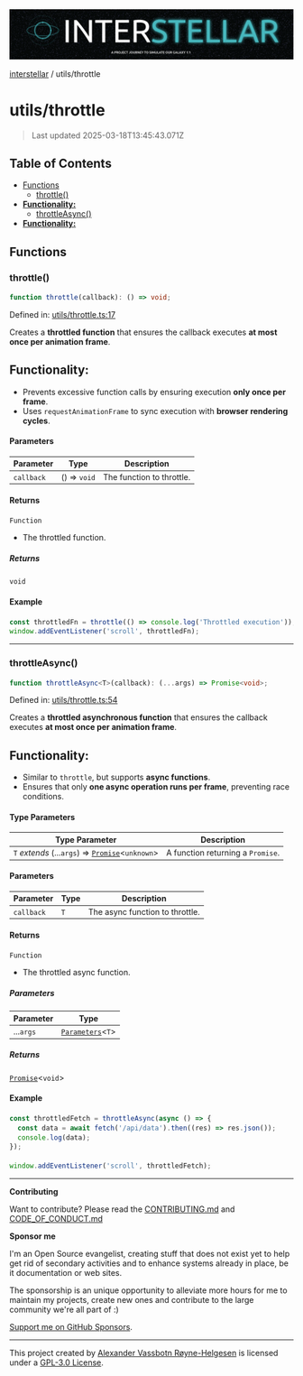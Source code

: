 <div>
  <img alt="SPECCER logo" src="https://raw.githubusercontent.com/phun-ky/interstellar/main/public/interstellar-header.png" style="max-height:120px;" />
</div>

[interstellar](../README.md) / utils/throttle

# utils/throttle

> Last updated 2025-03-18T13:45:43.071Z

## Table of Contents

- [Functions](#functions)
  - [throttle()](#throttle)
- [**Functionality:**](#functionality)
  - [throttleAsync()](#throttleasync)
- [**Functionality:**](#functionality-1)

## Functions

### throttle()

```ts
function throttle(callback): () => void;
```

Defined in:
[utils/throttle.ts:17](https://github.com/phun-ky/interstellar/blob/main/src/utils/throttle.ts#L17)

Creates a **throttled function** that ensures the callback executes **at most
once per animation frame**.

## **Functionality:**

- Prevents excessive function calls by ensuring execution **only once per
  frame**.
- Uses `requestAnimationFrame` to sync execution with **browser rendering
  cycles**.

#### Parameters

| Parameter  | Type         | Description               |
| ---------- | ------------ | ------------------------- |
| `callback` | () => `void` | The function to throttle. |

#### Returns

`Function`

- The throttled function.

##### Returns

`void`

#### Example

```ts
const throttledFn = throttle(() => console.log('Throttled execution'));
window.addEventListener('scroll', throttledFn);
```

---

### throttleAsync()

```ts
function throttleAsync<T>(callback): (...args) => Promise<void>;
```

Defined in:
[utils/throttle.ts:54](https://github.com/phun-ky/interstellar/blob/main/src/utils/throttle.ts#L54)

Creates a **throttled asynchronous function** that ensures the callback executes
**at most once per animation frame**.

## **Functionality:**

- Similar to `throttle`, but supports **async functions**.
- Ensures that only **one async operation runs per frame**, preventing race
  conditions.

#### Type Parameters

| Type Parameter                                                                                                                           | Description                       |
| ---------------------------------------------------------------------------------------------------------------------------------------- | --------------------------------- |
| `T` _extends_ (...`args`) => [`Promise`](https://developer.mozilla.org/docs/Web/JavaScript/Reference/Global_Objects/Promise)\<`unknown`> | A function returning a `Promise`. |

#### Parameters

| Parameter  | Type | Description                     |
| ---------- | ---- | ------------------------------- |
| `callback` | `T`  | The async function to throttle. |

#### Returns

`Function`

- The throttled async function.

##### Parameters

| Parameter | Type                                                                                                 |
| --------- | ---------------------------------------------------------------------------------------------------- |
| ...`args` | [`Parameters`](https://www.typescriptlang.org/docs/handbook/utility-types.html#parameterstype)\<`T`> |

##### Returns

[`Promise`](https://developer.mozilla.org/docs/Web/JavaScript/Reference/Global_Objects/Promise)\<`void`>

#### Example

```ts
const throttledFetch = throttleAsync(async () => {
  const data = await fetch('/api/data').then((res) => res.json());
  console.log(data);
});

window.addEventListener('scroll', throttledFetch);
```

---

**Contributing**

Want to contribute? Please read the
[CONTRIBUTING.md](https://github.com/phun-ky/interstellar/blob/main/CONTRIBUTING.md)
and
[CODE_OF_CONDUCT.md](https://github.com/phun-ky/interstellar/blob/main/CODE_OF_CONDUCT.md)

**Sponsor me**

I'm an Open Source evangelist, creating stuff that does not exist yet to help
get rid of secondary activities and to enhance systems already in place, be it
documentation or web sites.

The sponsorship is an unique opportunity to alleviate more hours for me to
maintain my projects, create new ones and contribute to the large community
we're all part of :)

[Support me on GitHub Sponsors](https://github.com/sponsors/phun-ky).

---

This project created by [Alexander Vassbotn Røyne-Helgesen](http://phun-ky.net)
is licensed under a
[GPL-3.0 License](https://choosealicense.com/licenses/gpl-3.0/).
